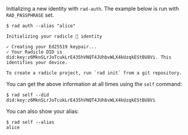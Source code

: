 Initializing a new identity with `rad-auth`.
The example below is run with `RAD_PASSPHRASE` set.

```
$ rad auth --alias "alice"

Initializing your radicle 👾 identity

✓ Creating your Ed25519 keypair...
✓ Your Radicle DID is did:key:z6MknSLrJoTcukLrE435hVNQT4JUhbvWLX4kUzqkEStBU8Vi. This identifies your device.

To create a radicle project, run `rad init` from a git repository.
```

You can get the above information at all times using the `self` command:

```
$ rad self --did
did:key:z6MknSLrJoTcukLrE435hVNQT4JUhbvWLX4kUzqkEStBU8Vi
```

You can also show your alias:
```
$ rad self --alias
alice
```
